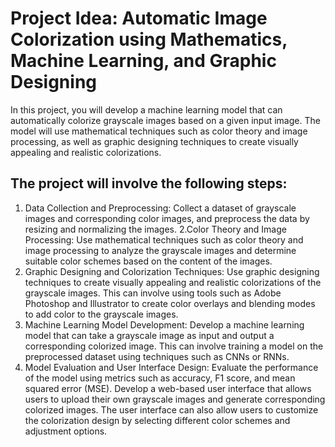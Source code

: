 # Project Idea: Automatic Image Colorization using Mathematics, Machine Learning, and Graphic Designing

In this project, you will develop a machine learning model that can automatically colorize grayscale images based on a given input image. The model will use mathematical techniques such as color theory and image processing, as well as graphic designing techniques to create visually appealing and realistic colorizations.

## The project will involve the following steps:

1. Data Collection and Preprocessing: Collect a dataset of grayscale images and corresponding color images, and preprocess the data by resizing and     normalizing the images.
2.Color Theory and Image Processing: Use mathematical techniques such as color theory and image processing to analyze the grayscale images and determine suitable color schemes based on the content of the images.
3. Graphic Designing and Colorization Techniques: Use graphic designing techniques to create visually appealing and realistic colorizations of the grayscale images. This can involve using tools such as Adobe Photoshop and Illustrator to create color overlays and blending modes to add color to the grayscale images.
4. Machine Learning Model Development: Develop a machine learning model that can take a grayscale image as input and output a corresponding colorized image. This can involve training a model on the preprocessed dataset using techniques such as CNNs or RNNs.
5. Model Evaluation and User Interface Design: Evaluate the performance of the model using metrics such as accuracy, F1 score, and mean squared error (MSE). Develop a web-based user interface that allows users to upload their own grayscale images and generate corresponding colorized images. The user interface can also allow users to customize the colorization design by selecting different color schemes and adjustment options.